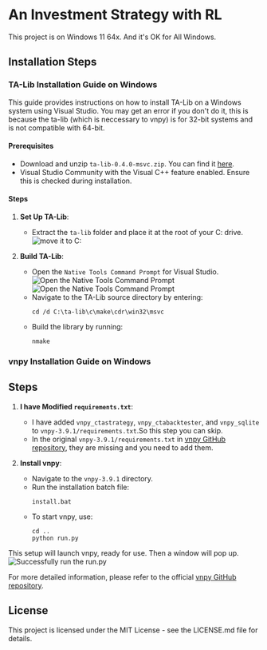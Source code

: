 # An Investment Strategy with RL
This project is on Windows 11 64x. And it's OK for All Windows.

## Installation Steps

<!-- ### Setting Up VNpy Environment

This guide is based on VNpy. If you haven't used it before, you can create a virtual environment first.

```bash
conda create -n vnpy python==3.10.0
```

Activate the virtual environment:
```bash
conda activate vnpy
``` -->

### TA-Lib Installation Guide on Windows

This guide provides instructions on how to install TA-Lib on a Windows system using Visual Studio. You may get an error if you don't do it, this is because the ta-lib (which is neccessary to vnpy) is for 32-bit systems and is not compatible with 64-bit.

#### Prerequisites
- Download and unzip `ta-lib-0.4.0-msvc.zip`. You can find it [here](https://sourceforge.net/projects/ta-lib/files/ta-lib/0.4.0/ta-lib-0.4.0-msvc.zip/download?use_mirror=cfhcable).
- Visual Studio Community with the Visual C++ feature enabled. Ensure this is checked during installation.

#### Steps
1. **Set Up TA-Lib**:
   - Extract the `ta-lib` folder and place it at the root of your C: drive.
![move it to C:](images/ta-lib_installation/MoveToC.png)

2. **Build TA-Lib**:
   - Open the `Native Tools Command Prompt` for Visual Studio.
   ![Open the `Native Tools Command Prompt` ](images/ta-lib_installation/NativeToolsCommandPrompt.png)
   ![Open the `Native Tools Command Prompt` ](images/ta-lib_installation/NativeToolsCommandPromptOpen.png)
   - Navigate to the TA-Lib source directory by entering:
     ```
     cd /d C:\ta-lib\c\make\cdr\win32\msvc
     ```
   - Build the library by running:
     ```
     nmake
     ```
### vnpy Installation Guide on Windows

## Steps
1. **I have Modified `requirements.txt`**:
   - I have added `vnpy_ctastrategy`, `vnpy_ctabacktester`, and `vnpy_sqlite` to `vnpy-3.9.1/requirements.txt`.So this step you can skip.
   - In the original `vnpy-3.9.1/requirements.txt` in [vnpy GitHub repository](https://github.com/vnpy/vnpy), they are missing and you need to add them.

2. **Install vnpy**:
   - Navigate to the `vnpy-3.9.1` directory.
   - Run the installation batch file:
     ```
     install.bat
     ```
   - To start vnpy, use:
     ```
     cd ..
     python run.py
     ```

This setup will launch vnpy, ready for use. Then a window will pop up.
![Successfully run the `run.py` ](images/vnpy_installation/success.png)

For more detailed information, please refer to the official [vnpy GitHub repository](https://github.com/vnpy/vnpy).

## License
This project is licensed under the MIT License - see the LICENSE.md file for details.
